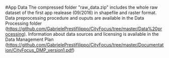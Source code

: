 #App Data
The compressed folder "raw_data.zip" includes the whole raw dataset of the first app realease (09/2016) in shapefile and raster format. Data preprocessing procedure and ouputs are available in the Data Processing folder (https://github.com/GabrielePrestifilippo/CityFocus/tree/master/Data%20processing). Information about data sources and licensing is available in the Data Management Plan (https://github.com/GabrielePrestifilippo/CityFocus/tree/master/Documentation/CityFocus_DMP_version1.pdf) 
